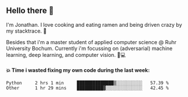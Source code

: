 ## Hello there 👋

I'm Jonathan. I love cooking and eating ramen and being driven crazy by my stacktrace. 🍜

Besides that i'm a master student of applied computer science @ Ruhr University Bochum. 
Currently i'm focussing on (adversarial) machine learning, deep learning, and computer vision. 🔬💻

#### 💥 Time i wasted fixing my own code during the last week:

<!--START_SECTION:waka-->

```text
Python     2 hrs 1 min     ██████████████▒░░░░░░░░░░   57.39 %
Other      1 hr 29 mins    ██████████▓░░░░░░░░░░░░░░   42.45 %
```

<!--END_SECTION:waka-->
